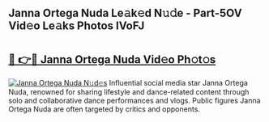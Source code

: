 ## Janna Ortega Nuda Le𝚊k𝚎d N𝚞𝚍e - Part-5OV Vid𝚎o Le𝚊ks Photos IVoFJ

# <h2><a href="http://fbdmn7.evod.top/?m=Janna+Ortega+Nuda">🔗 👉🔴 Janna Ortega Nuda Vid𝚎o Ph𝚘t𝚘s</a></h2>

[![Janna Ortega Nuda N𝚞d𝚎s](https://i.imgur.com/8V9OHl7.gif)](http://fbdmn7.evod.top/?m=Janna+Ortega+Nuda)
Influential social media star Janna Ortega Nuda, renowned for sharing lifestyle and dance-related content through solo and collaborative dance performances and vlogs. Public figures Janna Ortega Nuda are often targeted by critics and opponents. 
